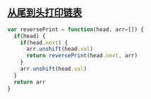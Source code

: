 ## [从尾到头打印链表](https://leetcode-cn.com/problems/cong-wei-dao-tou-da-yin-lian-biao-lcof/)


```js
var reversePrint = function(head, arr=[]) {
  if(head) {
    if(head.next) {
      arr.unshift(head.val)
      return reversePrint(head.next, arr)
    }
    arr.unshift(head.val)
  } 
  return arr
}
```